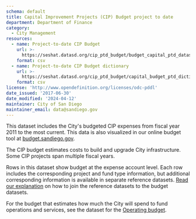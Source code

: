 ```yaml
---
schema: default
title: Capital Improvement Projects (CIP) Budget project to date
department: Department of Finance
category:
  - City Management
resources:
  - name: Project-to-date CIP Budget
    url: >-
      https://seshat.datasd.org/cip_ptd_budget/budget_capital_ptd_datasd.csv
    format: csv
  - name: Project-to-date CIP Budget dictionary
    url: >-
      https://seshat.datasd.org/cip_ptd_budget/capital_budget_ptd_dictionary_datasd.csv
    format: csv
license: 'http://www.opendefinition.org/licenses/odc-pddl'
date_issued: '2017-06-30'
date_modified: '2024-04-12'
maintainer: City of San Diego
maintainer_email: data@sandiego.gov
---
```

This dataset includes the City's budgeted CIP expenses from fiscal year 2011 to the most current. This data is also visualized in our online budget tool at [budget.sandiego.gov](https://budget.sandiego.gov/transparency#/).
<!--more-->

The CIP budget estimates costs to build and upgrade City infrastructure. Some CIP projects span multiple fiscal years.

Rows in this dataset show budget at the expense account level. Each row includes the corresponding project and fund type information, but additional corresponding information is available in separate reference datasets. [Read our explanation](/budget-topic/) on how to join the reference datasets to the budget datasets.

For the budget that estimates how much the City will spend to fund operations and services, see the dataset for the [Operating budget](/datasets/operating-budget/).